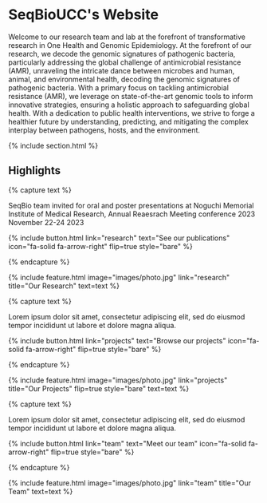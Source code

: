 ---
---

# SeqBioUCC's Website

Welcome to our research team and lab at the forefront of transformative research in One Health and Genomic Epidemiology. At the forefront of our research, we decode the genomic signatures of pathogenic bacteria, particularly addressing the global challenge of antimicrobial resistance (AMR), unraveling the intricate dance between microbes and human, animal, and environmental health, decoding the genomic signatures of pathogenic bacteria. With a primary focus on tackling antimicrobial resistance (AMR), we leverage on state-of-the-art genomic tools to inform innovative strategies, ensuring a holistic approach to safeguarding global health. With a dedication to public health interventions, we strive to forge a healthier future by understanding, predicting, and mitigating the complex interplay between pathogens, hosts, and the environment.

{% include section.html %}

## Highlights

{% capture text %}

SeqBio team invited for oral and poster presentations at Noguchi Memorial Institute of Medical Research, Annual Reaesrach Meeting conference 2023 November 22-24 2023 

{%
  include button.html
  link="research"
  text="See our publications"
  icon="fa-solid fa-arrow-right"
  flip=true
  style="bare"
%}

{% endcapture %}

{%
  include feature.html
  image="images/photo.jpg"
  link="research"
  title="Our Research"
  text=text
%}

{% capture text %}

Lorem ipsum dolor sit amet, consectetur adipiscing elit, sed do eiusmod tempor incididunt ut labore et dolore magna aliqua.

{%
  include button.html
  link="projects"
  text="Browse our projects"
  icon="fa-solid fa-arrow-right"
  flip=true
  style="bare"
%}

{% endcapture %}

{%
  include feature.html
  image="images/photo.jpg"
  link="projects"
  title="Our Projects"
  flip=true
  style="bare"
  text=text
%}

{% capture text %}

Lorem ipsum dolor sit amet, consectetur adipiscing elit, sed do eiusmod tempor incididunt ut labore et dolore magna aliqua.

{%
  include button.html
  link="team"
  text="Meet our team"
  icon="fa-solid fa-arrow-right"
  flip=true
  style="bare"
%}

{% endcapture %}

{%
  include feature.html
  image="images/photo.jpg"
  link="team"
  title="Our Team"
  text=text
%}
